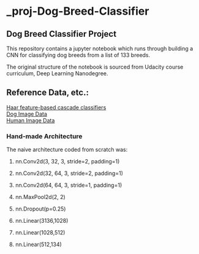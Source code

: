 # _proj-Dog-Breed-Classifier
## Dog Breed Classifier Project

This repository contains a jupyter notebook which runs through building a CNN for classifying dog breeds from a list of 133 breeds.

The original structure of the notebook is sourced from Udacity course curriculum, Deep Learning Nanodegree.

## Reference Data, etc.:

[Haar feature-based cascade classifiers](http://docs.opencv.org/trunk/d7/d8b/tutorial_py_face_detection.html)<br>
[Dog Image Data](https://s3-us-west-1.amazonaws.com/udacity-aind/dog-project/dogImages.zip)<br>
[Human Image Data](https://s3-us-west-1.amazonaws.com/udacity-aind/dog-project/lfw.zip)<br>

### Hand-made Architecture
The naive architecture coded from scratch was:
1. nn.Conv2d(3, 32, 3, stride=2, padding=1)
2. nn.Conv2d(32, 64, 3, stride=2, padding=1)
3. nn.Conv2d(64, 64, 3, stride=1, padding=1)
        
4. nn.MaxPool2d(2, 2)
5. nn.Dropout(p=0.25)
        
6. nn.Linear(3136,1028)
7. nn.Linear(1028,512)
8. nn.Linear(512,134)
